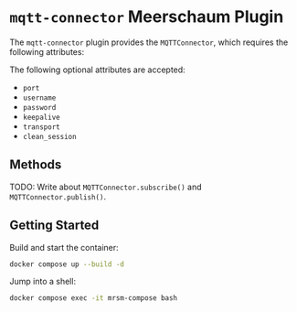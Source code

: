 # `mqtt-connector` Meerschaum Plugin

The `mqtt-connector` plugin provides the `MQTTConnector`, which requires the following attributes:

The following optional attributes are accepted:

- `port`
- `username`
- `password`
- `keepalive`
- `transport`
- `clean_session`

## Methods

TODO: Write about `MQTTConnector.subscribe()` and `MQTTConnector.publish()`.

## Getting Started

Build and start the container:

```bash
docker compose up --build -d
```

Jump into a shell:

```bash
docker compose exec -it mrsm-compose bash
```


